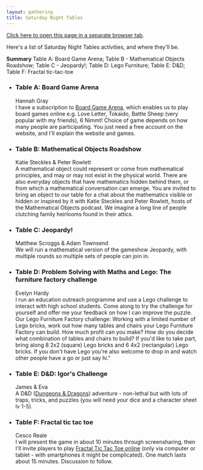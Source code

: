 ```yaml
---
layout: gathering
title: Saturday Night Tables
---
```


<a href="https://www.mathsjam.com/gathering/uk/2020/saturday-night-tables" target="_blank">Click here to open this page in a separate browser tab</a>. 

Here's a list of Saturday Night Tables activities, and where they'll be.

<strong>Summary</strong>
Table A: Board Game Arena; Table B - Mathematical Objects Roadshow; Table C - Jeopardy!; Table D: Lego Furniture; Table E: D&amp;D; Table F: Fractal tic-tac-toe

<ul>
  <li><h3>Table A: Board Game Arena</h3>
Hannah Gray<br />
I have a subscription to <a href="http://www.boardgamearena.com">Board Game Arena</a>, which enables us to play board games online e.g. Love Letter, Tokaido, Battle Sheep (very popular with my friends), 6 Nimmt! Choice of game depends on how many people are participating. You just need a free account on the website, and I'll explain the website and games.</li>
  <li><h3>Table B: Mathematical Objects Roadshow</h3>
Katie Steckles &amp; Peter Rowlett<br />
A mathematical object could represent or come from mathematical principles, and may or may not exist in the physical world. There are also everyday objects that have mathematics hidden behind them, or from which a mathematical conversation can emerge. You are invited to bring an object to our table for a chat about the mathematics visible or hidden or inspired by it with Katie Steckles and Peter Rowlett, hosts of the Mathematical Objects podcast. We imagine a long line of people clutching family heirlooms found in their attics.</li>
<li><h3>Table C: Jeopardy!</h3>
Matthew Scroggs &amp; Adam Townsend<br />
We will run a mathematical version of the gameshow Jeopardy, with multiple rounds so multiple sets of people can join in.</li>
  <li><h3>Table D: Problem Solving with Maths and Lego: The furniture factory challenge</h3>
Evelyn Hardy<br />
I run an education outreach programme and use a Lego challenge to interact with high school students. Come along to try the challenge for yourself and offer me your feedback on how I can improve the puzzle. Our Lego Furniture Factory challenge: Working with a limited number of Lego bricks, work out how many tables and chairs your Lego Furniture Factory can build. How much profit can you make? How do you decide what combination of tables and chairs to build? If you'd like to take part, bring along 8 2x2 (square) Lego bricks and 6 4x2 (rectangular) Lego bricks. If you don't have Lego you're also welcome to drop in and watch other people have a go or just say hi."</li>
  <li><h3>Table E: D&amp;D: Igor's Challenge</h3>
James &amp; Eva<br />
    A D&amp;D (<a href="https://dnd.wizards.com/lore">Dungeons &amp; Dragons</a>) adventure - non-lethal but with lots of traps, tricks, and puzzles (you will need your dice and a character sheet lv 1-5).</li>
 <li><h3>Table F: Fractal tic tac toe</h3>
Cesco Reale<br />
I will present the game in about 10 minutes through screensharing, then I'll invite players to play <a href="http://www.rimosco.it/tris_frattale/">Fractal Tic Tac Toe online</a> (only via computer or tablet - with smartphones it might be complicated). One match lasts about 15 minutes. Discussion to follow.</li>
</ul>

